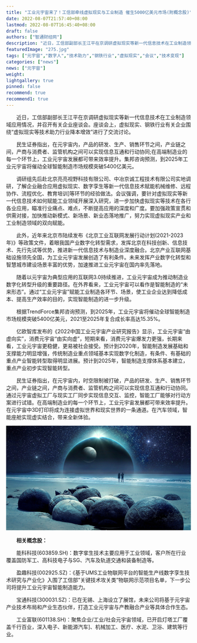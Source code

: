 ```yaml
---
title: "工业元宇宙来了！工信部牵线虚拟现实与工业制造 催生5000亿美元市场(附概念股)"
date: 2022-08-07T21:57:40+08:00
lastmod: 2022-08-07T16:45:40+08:00
draft: false
authors: ["智通财经网"]
description: "近日，工信部副部长王江平在京调研虚拟现实等新一代信息技术在工业制造领域应用情况，并召开有关企业座谈会。座谈会上，虚拟现实、钢铁行业有关企业围绕“虚拟现实等技术助力行业降本增效”进行了交流讨论。"
featuredImage: "275.jpg"
tags: ["元宇宙","数字人","技术助力","钢铁行业","虚拟现实","会议","技术变现"]
categories: ["news"]
news: ["元宇宙"]
weight: 
lightgallery: true
pinned: false
recommend: true
recommend1: true
---
```


　　近日，工信部副部长王江平在京调研虚拟现实等新一代信息技术在工业制造领域应用情况，并召开有关企业座谈会。座谈会上，虚拟现实、钢铁行业有关企业围绕“虚拟现实等技术助力行业降本增效”进行了交流讨论。

　　民生证券指出，在元宇宙内，产品的研发、生产、销售环节之间，产业链之间，产商与消费者、监管机构之间可以实现信息互通和行动协同;在高端制造业的每一个环节上，工业元宇宙发展都可带来效率提升。集邦咨询预测，到2025年工业元宇宙将催动全球智能制造市场规模突破5400亿美元。

　　调研组先后赴北京亮亮视野科技有限公司、中冶京诚工程技术有限公司实地调研，了解企业融合应用虚拟现实、数字孪生等新一代信息技术赋能机械维修、远程协作、流程优化、教育培训]等环节的经验做法。会议强调，要针对虚拟现实等新一代信息技术如何赋能工业领域开展深入研究，进一步加快虚拟现实等技术在各行各业应用，瞄准行业痛点、难点，不断提高应用的深度和广度。要加强政策宣贯和供需对接，加快推动新模式、新场景、新业态落地推广，努力实现虚拟现实产业和工业制造领域的双向赋能。

　　此外，近年来北京市陆续发布《北京工业互联网发展行动计划(2021-2023年)》等政策文件，着眼我国产业数字化转型需求，发挥北京在科技创新、信息技术、先行先试等优势，推进新一代信息技术与制造业深度融合。北京产业互联网基础设施领先全国，为工业元宇宙发展创造了有利条件。未来发挥产业数字化转型和智慧城市建设场景丰富的优势，加速推进工业元宇宙在国内率先落地。

　　随着以元宇宙为典型应用的互联网3.0持续推进，工业元宇宙成为推动制造业数字化转型升级的重要路径。在外界看来，工业元宇宙可以看作是智能制造的“未来形态”。通过“工业元宇宙”赋能工业制造各环节、场景，使工业企业达到降低成本、提高生产效率的目的，实现智能制造的进一步升级。

　　根据TrendForce集邦咨询预测，到2025年，工业元宇宙将催动全球智能制造市场规模突破5400亿美元，2021至2025年复合成长率高达15.35%。

　　亿欧智库发布的《2022中国工业元宇宙产业研究报告》显示，工业元宇宙“由虚向实”，消费元宇宙“由实向虚”，短期来看，消费元宇宙爆发力更强，长期来看，工业元宇宙更稳健，更易被社会接受。预计到2020年，智能制造发展基础和支撑能力明显增强，传统制造业重点领域基本实现数字化制造，有条件、有基础的重点产业智能转型取得明显进展。预计到2025年，智能制造支撑体系基本建立，重点产业初步实现智能转型。

　　民生证券指出，在元宇宙内，时空限制被打破，产品的研发、生产、销售环节之间，产业链之间，产商与消费者、监管机构之间可以实现信息互通和行动协同。通过元宇宙虚拟工厂与现实工厂同步实现信息交互、监控，智能工厂能够对行动方案进行试错。在高端制造业的每一个环节上，工业元宇宙发展都可带来效率提升。在元宇宙中3D打印将成为连接虚拟世界和现实世界的一条通道。在汽车领域，智能座舱实现虚实结合，带来全新体验。

![元宇宙赚钱](275.jpg)



　　**相关概念股：**

　　能科科技(603859.SH)：数字挛生技术主要应用于工业领域，客户所在行业覆盖国防军工、高科技电子与SG、汽车及轨道交通和装备制造等。

　　盈趣科技(002925.SZ)：《基于UMS工业物联网平台的智能生产线数字孪生技术研究与产业化》入围了工信部”关键技术攻关类”物联网示范项目名单，下一步公司将提升工业元宇宙智能制造能力。

　　宝通科技(300031.SZ)：已在无锡、上海设立了展馆，未来公司将基于元宇宙产业技术布局和产业生态伙伴，打造工业元宇宙与产教融合产业等具体合作生态。

　　工业富联(601138.SH)：聚焦企业/工业/社会元宇宙领域，已开启灯塔工厂覆盖千行百业，深入电子、新能源汽车]、机械加工、医疗、水泥、卫浴、建筑等行业。

